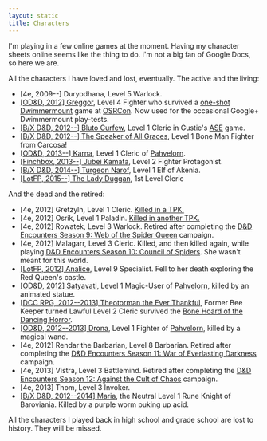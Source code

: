 ```yaml
---
layout: static
title: Characters
---
```


I'm playing in a few online games at the moment. Having my character sheets online seems like the thing to do. I'm not a big fan of Google Docs, so here we are.

All the characters I have loved and lost, eventually. The active and the living:

 * \[4e, 2009--\] Duryodhana, Level 5 Warlock.
 * [\[OD&D, 2012\] Greggor][greggor], Level 4 Fighter who survived a [one-shot Dwimmermount][dwimmermount] game at [OSRCon][]. Now used for the occasional Google+ Dwimmermount play-tests.
 * [\[B/X D&D, 2012--\] Bluto Curfew][bluto], Level 1 Cleric in Gustie's [ASE][ase] game.
 * [\[B/X D&D, 2012--\] The Speaker of All Graces][carcosa], Level 1 Bone Man Fighter from Carcosa!
 * [\[OD&D, 2013--\] Karna][karna], Level 1 Cleric of [Pahvelorn][].
 * [\[Finchbox, 2013--\] Jubei Kamata][jubei], Level 2 Fighter Protagonist.
 * [\[B/X D&D, 2014--\] Turgeon Narof][turgeon], Level 1 Elf of Akenia.
 * [\[LotFP, 2015--\] The Lady Duggan][duggan], 1st Level Cleric

And the dead and the retired:

 * \[4e, 2012\] Gretzyln, Level 1 Cleric. [Killed in a TPK.][total-party-kill]
 * \[4e, 2012\] Osrik, Level 1 Paladin. [Killed in another TPK.][dead-again]
 * \[4e, 2012\] Rowatek, Level 3 Warlock. Retired after completing the [D&D Encounters Season 9: Web of the Spider Queen][d&d-season-9] campaign.
 * \[4e, 2012\] Malagarr, Level 3 Cleric. Killed, and then killed again, while playing [D&D Encounters Season 10: Council of Spiders][d&d-season-10]. She wasn't meant for this world.
 * [\[LotFP, 2012\] Analice][analice], Level 9 Specialist. Fell to her death exploring the Red Queen's castle.
 * [\[OD&D, 2012\] Satyavati][satyavati], Level 1 Magic-User of [Pahvelorn][], killed by an animated statue.
 * [\[DCC RPG, 2012--2013\] Theotorman the Ever Thankful][theotorman], Former Bee Keeper turned Lawful Level 2 Cleric survived the [Bone Hoard of the Dancing Horror][bone-hoard].
 * [\[OD&D, 2012--2013\] Drona][drona], Level 1 Fighter of [Pahvelorn][], killed by a magical wand.
 * \[4e, 2012\] Rendar the Barbarian, Level 8 Barbarian. Retired after completing the [D&D Encounters Season 11: War of Everlasting Darkness][d&d-season-11] campaign.
 * \[4e, 2013\] Vistra, Level 3 Battlemind. Retired after completing the [D&D Encounters Season 12: Against the Cult of Chaos][d&d-season-12] campaign.
 * \[4e, 2013\] Thom, Level 3 Invoker.
 * [\[B/X D&D, 2012--2014\] Maria][maria], the Neutral Level 1 Rune Knight of Baroviania. Killed by a purple worm puking up acid.

All the characters I played back in high school and grade school are lost to history. They will be missed.



[maria]: /characters/maria/
[theotorman]: /characters/theotorman/
[greggor]: /characters/greggor/
[satyavati]: /characters/satyavati/
[bluto]: /characters/bluto/
[carcosa]: /characters/carcosa/
[analice]: /characters/analice/
[drona]: /characters/drona/
[karna]: /characters/karna/
[turgeon]: /characters/turgeon/
[jubei]: /characters/jubei/
[duggan]: /characters/duggan/

[pahvelorn]: http://www.necropraxis.com/pahvelorn/
[ase]: https://plus.google.com/112666135831357830942/posts
[dwimmermount]: /blog/dwimmermount-osrcon-level-1/
[osrcon]: /blog/osrcon-2012
[total-party-kill]: /blog/total-party-kill/
[dead-again]: /blog/dead-again/
[d&d-season-9]: http://dungeonsmaster.com/2012/08/dd-encounters-web-of-the-spider-queen-report-card/
[d&d-season-10]: http://dungeonsmaster.com/2012/10/dd-encounters-council-of-spiders-report-card/
[d&d-season-11]: http://dungeonsmaster.com/2012/12/dd-encounters-war-of-everlasting-darkness-report-card/
[d&d-season-12]: http://dungeonsmaster.com/2013/04/dd-encounters-against-the-cult-of-chaos-report-card/
[bone-hoard]: http://rpg.drivethrustuff.com/product/103661/AL1%3A-Bone-Hoard-of-the-Dancing-Horror-%5BDCC%5D


